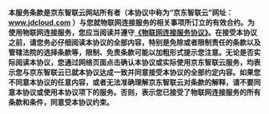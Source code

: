 **本服务条款是京东智联云网站所有者（本协议中称为“京东智联云”网址：www.jdcloud.com ）与您就物联网连接服务的相关事项所订立的有效合约。为使用物联网连接服务，您应当阅读并遵守[《物联网连接服务协议》](https://docs.jdcloud.com/cn/product-service-agreement/iot-link-service-terms-of-service)。在接受本协议之前，请您务必仔细阅读本协议的全部内容，特别是免除或者限制责任的条款以及管辖法院的选择条款等，限制、免责条款可能以加粗形式提示您注意。无论是否实际阅读本协议，您通过网络页面点击确认本协议或实际使用京东智联云服务，均表示您与京东智联云已就本协议达成一致并同意接受本协议的全部约定内容。如果您不同意本协议的任意内容，或者无法准确理解京东智联云对条款的解释，请不要同意本协议或使用本协议项下的服务。否则，表示您已接受了物联网连接服务的所有条款和条件，同意受本协议约束。**
